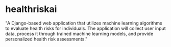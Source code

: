 # healthriskai
"A Django-based web application that utilizes machine learning algorithms to evaluate health risks for individuals. The application will collect user input data, process it through trained machine learning models, and provide personalized health risk assessments."
